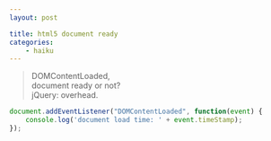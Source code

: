 ```yaml
---
layout: post

title: html5 document ready
categories:
    - haiku
---
```


> DOMContentLoaded,<br>
> document ready or not?<br>
> jQuery: overhead.

```javascript
document.addEventListener("DOMContentLoaded", function(event) {
    console.log('document load time: ' + event.timeStamp);
});
```
